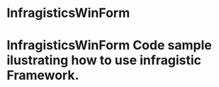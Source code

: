 # InfragisticsWinForm
# InfragisticsWinForm Code sample ilustrating how to use infragistic Framework.
